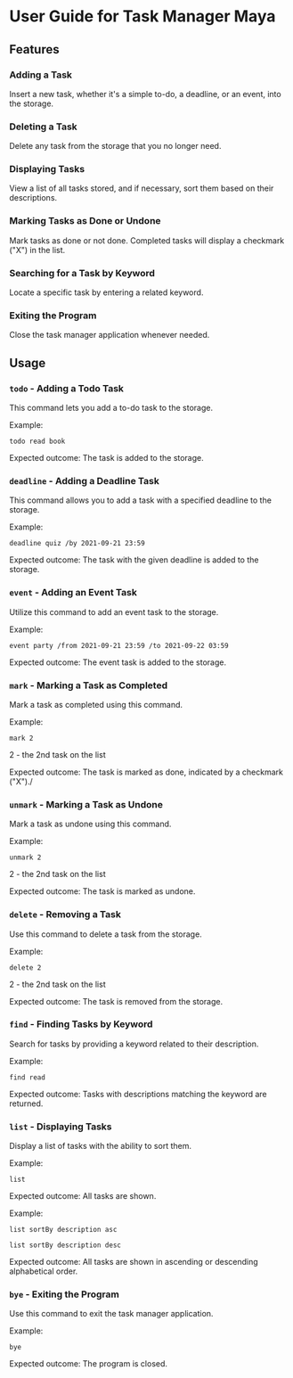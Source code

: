 # User Guide for Task Manager Maya

## Features 

### Adding a Task

Insert a new task, whether it's a simple to-do, a deadline, or an event, into the storage.

### Deleting a Task

Delete any task from the storage that you no longer need.

### Displaying Tasks

View a list of all tasks stored, and if necessary, sort them based on their descriptions.

### Marking Tasks as Done or Undone

Mark tasks as done or not done. Completed tasks will display a checkmark ("X") in the list.

### Searching for a Task by Keyword

Locate a specific task by entering a related keyword.

### Exiting the Program

Close the task manager application whenever needed.

## Usage

### `todo` - Adding a Todo Task

This command lets you add a to-do task to the storage.

Example:

`todo read book`

Expected outcome:
The task is added to the storage.

### `deadline` - Adding a Deadline Task

This command allows you to add a task with a specified deadline to the storage.

Example:

`deadline quiz /by 2021-09-21 23:59`

Expected outcome:
The task with the given deadline is added to the storage.

### `event` - Adding an Event Task

Utilize this command to add an event task to the storage.

Example:

`event party /from 2021-09-21 23:59 /to 2021-09-22 03:59`

Expected outcome:
The event task is added to the storage.

### `mark` - Marking a Task as Completed

Mark a task as completed using this command.

Example:

`mark 2`

2 - the 2nd task on the list

Expected outcome:
The task is marked as done, indicated by a checkmark ("X")./

### `unmark` - Marking a Task as Undone

Mark a task as undone using this command.

Example:

`unmark 2`

2 - the 2nd task on the list

Expected outcome:
The task is marked as undone.

### `delete` - Removing a Task 

Use this command to delete a task from the storage.

Example:

`delete 2`

2 - the 2nd task on the list

Expected outcome:
The task is removed from the storage.

### `find` - Finding Tasks by Keyword

Search for tasks by providing a keyword related to their description.

Example:

`find read`

Expected outcome:
Tasks with descriptions matching the keyword are returned.

### `list` - Displaying Tasks

Display a list of tasks with the ability to sort them.

Example:

`list`

Expected outcome:
All tasks are shown.

Example:

`list sortBy description asc`

`list sortBy description desc`

Expected outcome:
All tasks are shown in ascending or descending alphabetical order.

### `bye` - Exiting the Program

Use this command to exit the task manager application.

Example:

`bye`

Expected outcome:
The program is closed.
